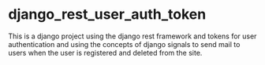 # django_rest_user_auth_token

This is a django project using the django rest framework and tokens for user authentication and using the concepts of django signals to send mail to users when the user is registered and deleted from the site.
